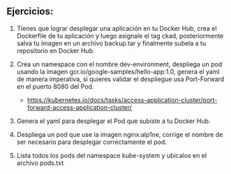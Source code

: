 ## **Ejercicios:**

1. Tienes que lograr desplegar una aplicación en tu Docker Hub, crea el Dockerfile de tu aplicación y luego asignale el tag ckad, posteriormente salva tu imagen en un archivo backup.tar y finalmente subela a tu repositorio en Docker Hub.
   
2. Crea un namespace con el nombre dev-environment, despliega un pod usando la imagen gcr.io/google-samples/hello-app:1.0, genera el yaml de manera imperativa, si quieres validar el despliegue usa Port-Forward en el puerto 8080 del Pod.
    * https://kubernetes.io/docs/tasks/access-application-cluster/port-forward-access-application-cluster/
  
3. Genera el yaml para desplegar el Pod que subiste a tu Docker Hub.
   
4. Despliega un pod que use la imagen nginx:alp1ne, corrige el nombre de ser necesario para desplegar correctamente el pod.
   
5. Lista todos los pods del namespace kube-system y ubicalos en el archivo pods.txt

